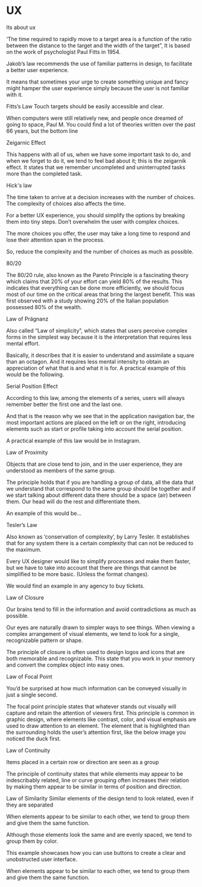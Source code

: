 # UX
Its about ux 

‘The time required to rapidly move to a target area is a function of the ratio between the distance to the target and the width of the target”,
It is based on the work of psychologist Paul Fitts in 1954.

Jakob’s law recommends the use of familiar patterns in design, to facilitate a better user experience.

It means that sometimes your urge to create something unique and fancy might hamper the user experience simply because the user is not familiar with it.

Fitts’s Law
Touch targets should be easily accessible and clear.

When computers were still relatively new, and people once dreamed of going to space, Paul M. You could find a lot of theories written over the past 66 years, but the bottom line

Zeigarnic Effect

This happens with all of us, when we have some important task to do, and when we forget to do it, we tend to feel bad about it; this is the zeigarnik effect.
It states that we remember uncompleted and uninterrupted tasks more than the completed task.

Hick's law

The time taken to arrive at a decision increases with the number of choices. The complexity of choices also affects the time.

For a better UX experience, you should simplify the options by breaking them into tiny steps. Don’t overwhelm the user with complex choices.

The more choices you offer, the user may take a long time to respond and lose their attention span in the process.

So, reduce the complexity and the number of choices as much as possible.

80/20

The 80/20 rule, also known as the Pareto Principle is a fascinating theory which claims that 20% of your effort can yield 80% of the results. This indicates that everything can be done more efficiently, we should focus most of our time on the critical areas that bring the largest benefit. This was first observed with a study showing 20% of the Italian population possessed 80% of the wealth. 

Law of Prägnanz

Also called “Law of simplicity”, which states that users perceive complex forms in the simplest way because it is the interpretation that requires less mental effort.

Basically, it describes that it is easier to understand and assimilate a square than an octagon. And it requires less mental intensity to obtain an appreciation of what that is and what it is for. A practical example of this would be the following.

Serial Position Effect

According to this law, among the elements of a series, users will always remember better the first one and the last one.

And that is the reason why we see that in the application navigation bar, the most important actions are placed on the left or on the right, introducing elements such as start or profile taking into account the serial position.

A practical example of this law would be in Instagram.

Law of Proximity

Objects that are close tend to join, and in the user experience, they are understood as members of the same group.

The principle holds that if you are handling a group of data, all the data that we understand that correspond to the same group should be together and if we start talking about different data there should be a space (air) between them. Our head will do the rest and differentiate them.

An example of this would be…

Tesler’s Law

Also known as ‘conservation of complexity’, by Larry Tesler. It establishes that for any system there is a certain complexity that can not be reduced to the maximum.

Every UX designer would like to simplify processes and make them faster, but we have to take into account that there are things that cannot be simplified to be more basic. (Unless the format changes).

We would find an example in any agency to buy tickets.

Law of Closure

Our brains tend to fill in the information and avoid contradictions as much as possible.

Our eyes are naturally drawn to simpler ways to see things. When viewing a complex arrangement of visual elements, we tend to look for a single, recognizable pattern or shape.

The principle of closure is often used to design logos and icons that are both memorable and recognizable. This state that you work in your memory and convert the complex object into easy ones.


Law of Focal Point

You’d be surprised at how much information can be conveyed visually in just a single second.

The focal point principle states that whatever stands out visually will capture and retain the attention of viewers first. This principle is common in graphic design, where elements like contrast, color, and visual emphasis are used to draw attention to an element. The element that is highlighted than the surrounding holds the user’s attention first, like the below image you noticed the duck first.

Law of Continuity

Items placed in a certain row or direction are seen as a group

The principle of continuity states that while elements may appear to be indescribably related, line or curve grouping often increases their relation by making them appear to be similar in terms of position and direction.

Law of Similarity
Similar elements of the design tend to look related, even if they are separated

When elements appear to be similar to each other, we tend to group them and give them the same function.

Although those elements look the same and are evenly spaced, we tend to group them by color.

This example showcases how you can use buttons to create a clear and unobstructed user interface.

When elements appear to be similar to each other, we tend to group them and give them the same function.
